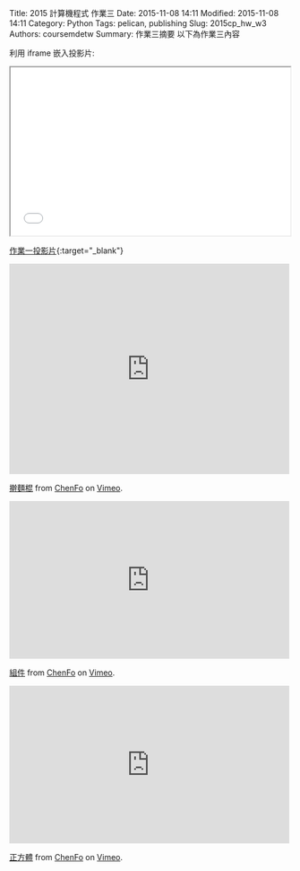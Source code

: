 Title: 2015 計算機程式 作業三
Date: 2015-11-08 14:11
Modified: 2015-11-08 14:11
Category: Python
Tags: pelican, publishing
Slug: 2015cp_hw_w3
Authors: coursemdetw
Summary: 作業三摘要
以下為作業三內容

利用 iframe 嵌入投影片:

<iframe src="simplest3.html" width="500" height="300"></iframe>

[作業一投影片](simplest3.html){:target="_blank"}

<iframe src="https://player.vimeo.com/video/145026260" width="500" height="375" frameborder="0" webkitallowfullscreen mozallowfullscreen allowfullscreen></iframe> <p><a href="https://vimeo.com/145026260">擀麵棍</a> from <a href="https://vimeo.com/user45617313">ChenFo</a> on <a href="https://vimeo.com">Vimeo</a>.</p>

<iframe src="https://player.vimeo.com/video/145026209" width="500" height="281" frameborder="0" webkitallowfullscreen mozallowfullscreen allowfullscreen></iframe> <p><a href="https://vimeo.com/145026209">組件</a> from <a href="https://vimeo.com/user45617313">ChenFo</a> on <a href="https://vimeo.com">Vimeo</a>.</p>

<iframe src="https://player.vimeo.com/video/145026206" width="500" height="281" frameborder="0" webkitallowfullscreen mozallowfullscreen allowfullscreen></iframe> <p><a href="https://vimeo.com/145026206">正方體</a> from <a href="https://vimeo.com/user45617313">ChenFo</a> on <a href="https://vimeo.com">Vimeo</a>.</p>